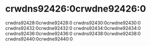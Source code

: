 # crwdns92426:0crwdne92426:0

crwdns92428:0crwdne92428:0 crwdns92430:0crwdne92430:0 crwdns92432:0crwdne92432:0 crwdns92434:0crwdne92434:0 crwdns92436:0crwdne92436:0 crwdns92438:0crwdne92438:0 crwdns92440:0crwdne92440:0

